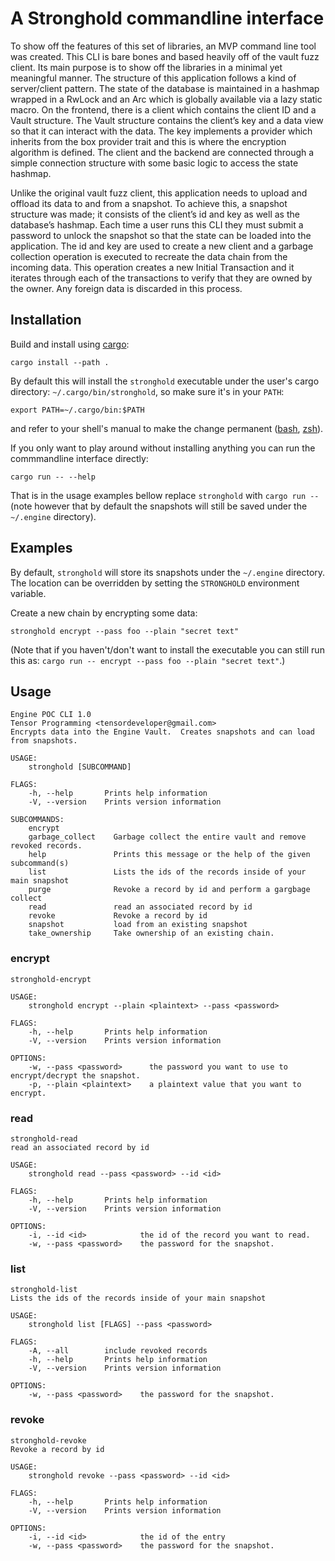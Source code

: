 # A Stronghold commandline interface

To show off the features of this set of libraries, an MVP command line tool was
created. This CLI is bare bones and based heavily off of the vault fuzz client.
Its main purpose is to show off the libraries in a minimal yet meaningful
manner. The structure of this application follows a kind of server/client
pattern.  The state of the database is maintained in a hashmap wrapped in a
RwLock and an Arc which is globally available via a lazy static macro. On the
frontend, there is a client which contains the client ID and a Vault structure.
The Vault structure contains the client’s key and a data view so that it can
interact with the data. The key implements a provider which inherits from the
box provider trait and this is where the encryption algorithm is defined. The
client and the backend are connected through a simple connection structure with
some basic logic to access the state hashmap.

Unlike the original vault fuzz client, this application needs to upload and
offload its data to and from a snapshot. To achieve this, a snapshot structure
was made; it consists of the client’s id and key as well as the database’s
hashmap. Each time a user runs this CLI they must submit a password to unlock
the snapshot so that the state can be loaded into the application. The id and
key are used to create a new client and a garbage collection operation is
executed to recreate the data chain from the incoming data. This operation
creates a new Initial Transaction and it iterates through each of the
transactions to verify that they are owned by the owner.  Any foreign data is
discarded in this process.

## Installation
Build and install using [cargo](https://doc.rust-lang.org/cargo/):
```shell
cargo install --path .
```
By default this will install the `stronghold` executable under the user's cargo
directory: `~/.cargo/bin/stronghold`, so make sure it's in your `PATH`:
```shell
export PATH=~/.cargo/bin:$PATH
```
and refer to your shell's manual to make the change permanent
([bash](https://www.gnu.org/software/bash/manual/html_node/Bash-Startup-Files.html#Bash-Startup-Files),
[zsh](http://zsh.sourceforge.net/Doc/Release/Files.html#Startup_002fShutdown-Files)).

If you only want to play around without installing anything you can run the
commmandline interface directly:
```shell
cargo run -- --help
```
That is in the usage examples bellow replace `stronghold` with `cargo run --`
(note however that by default the snapshots will still be saved under the
`~/.engine` directory).

## Examples
By default, `stronghold` will store its snapshots under the `~/.engine`
directory. The location can be overridden by setting the `STRONGHOLD`
environment variable.

Create a new chain by encrypting some data:
```shell
stronghold encrypt --pass foo --plain "secret text"
```
(Note that if you haven't/don't want to install the executable you can still
run this as: `cargo run -- encrypt --pass foo --plain "secret text"`.)

## Usage
```
Engine POC CLI 1.0
Tensor Programming <tensordeveloper@gmail.com>
Encrypts data into the Engine Vault.  Creates snapshots and can load from snapshots.

USAGE:
    stronghold [SUBCOMMAND]

FLAGS:
    -h, --help       Prints help information
    -V, --version    Prints version information

SUBCOMMANDS:
    encrypt            
    garbage_collect    Garbage collect the entire vault and remove revoked records.
    help               Prints this message or the help of the given subcommand(s)
    list               Lists the ids of the records inside of your main snapshot
    purge              Revoke a record by id and perform a gargbage collect
    read               read an associated record by id
    revoke             Revoke a record by id
    snapshot           load from an existing snapshot
    take_ownership     Take ownership of an existing chain.
```

### encrypt
```
stronghold-encrypt 

USAGE:
    stronghold encrypt --plain <plaintext> --pass <password>

FLAGS:
    -h, --help       Prints help information
    -V, --version    Prints version information

OPTIONS:
    -w, --pass <password>      the password you want to use to encrypt/decrypt the snapshot.
    -p, --plain <plaintext>    a plaintext value that you want to encrypt.
```

### read
```
stronghold-read 
read an associated record by id

USAGE:
    stronghold read --pass <password> --id <id>

FLAGS:
    -h, --help       Prints help information
    -V, --version    Prints version information

OPTIONS:
    -i, --id <id>            the id of the record you want to read.
    -w, --pass <password>    the password for the snapshot.
```

### list
```
stronghold-list 
Lists the ids of the records inside of your main snapshot

USAGE:
    stronghold list [FLAGS] --pass <password>

FLAGS:
    -A, --all        include revoked records
    -h, --help       Prints help information
    -V, --version    Prints version information

OPTIONS:
    -w, --pass <password>    the password for the snapshot.
```

### revoke
```
stronghold-revoke 
Revoke a record by id

USAGE:
    stronghold revoke --pass <password> --id <id>

FLAGS:
    -h, --help       Prints help information
    -V, --version    Prints version information

OPTIONS:
    -i, --id <id>            the id of the entry
    -w, --pass <password>    the password for the snapshot.
```
